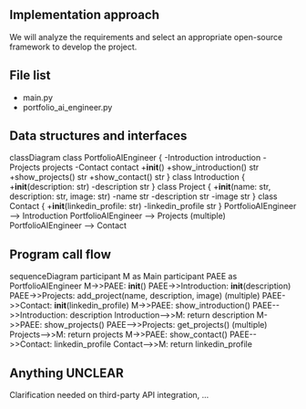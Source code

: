 ## Implementation approach

We will analyze the requirements and select an appropriate open-source framework to develop the project.

## File list

- main.py
- portfolio_ai_engineer.py

## Data structures and interfaces


classDiagram
    class PortfolioAIEngineer {
        -Introduction introduction
        -Projects projects
        -Contact contact
        +__init__()
        +show_introduction() str
        +show_projects() str
        +show_contact() str
    }
    class Introduction {
        +__init__(description: str)
        -description str
    }
    class Project {
        +__init__(name: str, description: str, image: str)
        -name str
        -description str
        -image str
    }
    class Contact {
        +__init__(linkedin_profile: str)
        -linkedin_profile str
    }
    PortfolioAIEngineer --> Introduction
    PortfolioAIEngineer --> Projects (multiple)
    PortfolioAIEngineer --> Contact


## Program call flow


sequenceDiagram
    participant M as Main
    participant PAEE as PortfolioAIEngineer
    M->>PAEE: __init__()
    PAEE->>Introduction: __init__(description)
    PAEE->>Projects: add_project(name, description, image) (multiple)
    PAEE->>Contact: __init__(linkedin_profile)
    M->>PAEE: show_introduction()
    PAEE-->>Introduction: description
    Introduction-->>M: return description
    M->>PAEE: show_projects()
    PAEE-->>Projects: get_projects() (multiple)
    Projects-->>M: return projects
    M->>PAEE: show_contact()
    PAEE-->>Contact: linkedin_profile
    Contact-->>M: return linkedin_profile


## Anything UNCLEAR

Clarification needed on third-party API integration, ...

